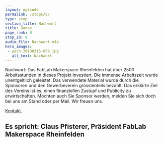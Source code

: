 ```yaml
---
layout: episode
permalink: /stops/8/
type: stop
section_title: Nachwort
title: Danke
page_rank: 8
stop_id: 8
audio_file: Nachwort.m4a
hero_images:
 - path:20190315-059.jpg
   alt_text: Nachwort
---
```


Nachwort:
Das FabLab Makerspace Rheinfelden hat über 2500 Arbeitsstunden in dieses Projekt investiert. Die immense Arbeitszeit wurde unentgeltlich geleistet. Das verwendete Material wurde durch die Sponsoren und den Gewerbeverein grösstenteils bezahlt.
Das erklärte Ziel des Vereins ist es, einen finanziellen Zustupf und Publicity zu erwirtschaften. Möchten auch Sie Sponsor werden, melden Sie sich doch bei uns am Stand oder per Mail. Wir freuen uns.

[Kontakt](mailto:info@makkerspace-rheinfelden.ch).

## Es spricht: Claus Pfisterer, Präsident FabLab Makerspace Rheinfelden